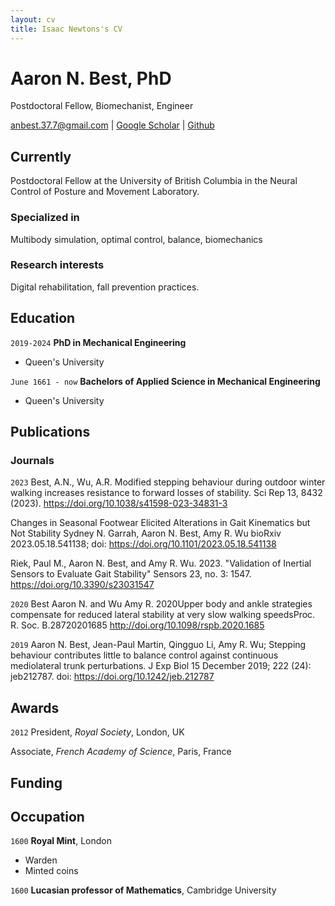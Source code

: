 ```yaml
---
layout: cv
title: Isaac Newtons's CV
---
```

# Aaron N. Best, PhD
Postdoctoral Fellow, Biomechanist, Engineer

<div id="webaddress">
<a href="anbest.37.7@gmail.com">anbest.37.7@gmail.com</a>
| <a href="https://scholar.google.ca/citations?user=MsAESQUAAAAJ&hl=en">Google Scholar</a>
| <a href="https://github.com/AN-Best">Github</a>
</div>


## Currently

Postdoctoral Fellow at the University of British Columbia in the Neural Control of Posture and Movement Laboratory.

### Specialized in

Multibody simulation, optimal control, balance, biomechanics


### Research interests

Digital rehabilitation, fall prevention practices.


## Education

`2019-2024`
__PhD in Mechanical Engineering__
- Queen's University

`June 1661 - now`
__Bachelors of Applied Science in Mechanical Engineering__
- Queen's University

## Publications

<!-- A list is also available [online](http://scholar.google.co.uk/citations?user=LTOTl0YAAAAJ) -->

### Journals

`2023`
 Best, A.N., Wu, A.R. Modified stepping behaviour during outdoor winter walking increases resistance to forward losses of stability. Sci Rep 13, 8432 (2023). https://doi.org/10.1038/s41598-023-34831-3

Changes in Seasonal Footwear Elicited Alterations in Gait Kinematics but Not Stability
Sydney N. Garrah, Aaron N. Best, Amy R. Wu
bioRxiv 2023.05.18.541138; doi: https://doi.org/10.1101/2023.05.18.541138

Riek, Paul M., Aaron N. Best, and Amy R. Wu. 2023. "Validation of Inertial Sensors to Evaluate Gait Stability" Sensors 23, no. 3: 1547. https://doi.org/10.3390/s23031547

`2020`
Best Aaron N. and Wu Amy R. 2020Upper body and ankle strategies compensate for reduced lateral stability at very slow walking speedsProc. R. Soc. B.28720201685
http://doi.org/10.1098/rspb.2020.1685

`2019`
Aaron N. Best, Jean-Paul Martin, Qingguo Li, Amy R. Wu; Stepping behaviour contributes little to balance control against continuous mediolateral trunk perturbations. J Exp Biol 15 December 2019; 222 (24): jeb212787. doi: https://doi.org/10.1242/jeb.212787

## Awards

`2012`
President, *Royal Society*, London, UK

Associate, *French Academy of Science*, Paris, France


## Funding 



## Occupation

`1600`
__Royal Mint__, London

- Warden
- Minted coins

`1600`
__Lucasian professor of Mathematics__, Cambridge University



<!-- ### Footer

Last updated: May 2013 -->


